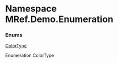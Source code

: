 ﻿# Namespace MRef.Demo.Enumeration

### Enums

[ColorType](MRef.Demo.Enumeration.ColorType.md)

Enumeration ColorType

